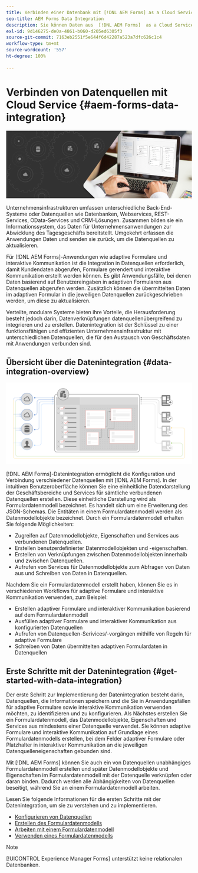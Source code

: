 ```yaml
---
title: Verbinden einer Datenbank mit [!DNL AEM Forms] as a Cloud Service
seo-title: AEM Forms Data Integration
description: Sie können Daten aus  [!DNL AEM Forms]  as a Cloud Service abrufen und sie in RESTful-Webservices, SOAP-basierten Webservices und OData-Services speichern. Der Service bietet ein dediziertes Tool zum Abrufen, Testen, Validieren und Senden von Daten an verschiedene Datenquelltypen.
exl-id: 9d146275-de0a-4861-b060-d205ed6305f3
source-git-commit: 7163eb2551f5e644f6d42287a523a7dfc626c1c4
workflow-type: tm+mt
source-wordcount: '557'
ht-degree: 100%

---
```


# Verbinden von Datenquellen mit Cloud Service {#aem-forms-data-integration}

![Datenintegration](do-not-localize/data-integeration.png)

Unternehmensinfrastrukturen umfassen unterschiedliche Back-End-Systeme oder Datenquellen wie Datenbanken, Webservices, REST-Services, OData-Services und CRM-Lösungen. Zusammen bilden sie ein Informationssystem, das Daten für Unternehmensanwendungen zur Abwicklung des Tagesgeschäfts bereitstellt. Umgekehrt erfassen die Anwendungen Daten und senden sie zurück, um die Datenquellen zu aktualisieren.

Für [!DNL AEM Forms]-Anwendungen wie adaptive Formulare und interaktive Kommunikation ist die Integration in Datenquellen erforderlich, damit Kundendaten abgerufen, Formulare gerendert und interaktive Kommunikation erstellt werden können. Es gibt Anwendungsfälle, bei denen Daten basierend auf Benutzereingaben in adaptiven Formularen aus Datenquellen abgerufen werden. Zusätzlich können die übermittelten Daten im adaptiven Formular in die jeweiligen Datenquellen zurückgeschrieben werden, um diese zu aktualisieren.

Verteilte, modulare Systeme bieten ihre Vorteile, die Herausforderung besteht jedoch darin, Datenverknüpfungen datenquellenübergreifend zu integrieren und zu erstellen. Datenintegration ist der Schlüssel zu einer funktionsfähigen und effizienten Unternehmensinfrastruktur mit unterschiedlichen Datenquellen, die für den Austausch von Geschäftsdaten mit Anwendungen verbunden sind.

## Übersicht über die Datenintegration {#data-integration-overview}

![aem-forms-data-integeration](assets/aem-forms-data-integeration.png)

[!DNL AEM Forms]-Datenintegration ermöglicht die Konfiguration und Verbindung verschiedener Datenquellen mit [!DNL AEM Forms]. In der intuitiven Benutzeroberfläche können Sie eine einheitliche Datendarstellung der Geschäftsbereiche und Services für sämtliche verbundenen Datenquellen erstellen. Diese einheitliche Darstellung wird als Formulardatenmodell bezeichnet. Es handelt sich um eine Erweiterung des JSON-Schemas. Die Entitäten in einem Formulardatenmodell werden als Datenmodellobjekte bezeichnet. Durch ein Formulardatenmodell erhalten Sie folgende Möglichkeiten:

* Zugreifen auf Datenmodellobjekte, Eigenschaften und Services aus verbundenen Datenquellen.
* Erstellen benutzerdefinierter Datenmodellobjekten und -eigenschaften.
* Erstellen von Verknüpfungen zwischen Datenmodellobjekten innerhalb und zwischen Datenquellen.
* Aufrufen von Services für Datenmodellobjekte zum Abfragen von Daten aus und Schreiben von Daten in Datenquellen.

Nachdem Sie ein Formulardatenmodell erstellt haben, können Sie es in verschiedenen Workflows für adaptive Formulare und interaktive Kommunikation verwenden, zum Beispiel:

* Erstellen adaptiver Formulare und interaktiver Kommunikation basierend auf dem Formulardatenmodell
* Ausfüllen adaptiver Formulare und interaktiver Kommunikation aus konfigurierten Datenquellen
* Aufrufen von Datenquellen-Serivices/-vorgängen mithilfe von Regeln für adaptive Formulare
* Schreiben von Daten übermittelten adaptiven Formulardaten in Datenquellen

## Erste Schritte mit der Datenintegration {#get-started-with-data-integration}

Der erste Schritt zur Implementierung der Datenintegration besteht darin, Datenquellen, die Informationen speichern und die Sie in Anwendungsfällen für adaptive Formulare sowie interaktive Kommunikation verwenden möchten, zu identifizieren und zu konfigurieren. Als Nächstes erstellen Sie ein Formulardatenmodell, das Datenmodellobjekte, Eigenschaften und Services aus mindestens einer Datenquelle verwendet. Sie können adaptive Formulare und interaktive Kommunikation auf Grundlage eines Formulardatenmodells erstellen, bei dem Felder adaptiver Formulare oder Platzhalter in interaktiver Kommunikation an die jeweiligen Datenquelleneigenschaften gebunden sind.

Mit [!DNL AEM Forms] können Sie auch ein von Datenquellen unabhängiges Formulardatenmodell erstellen und später Datenmodellobjekte und Eigenschaften im Formulardatenmodell mit der Datenquelle verknüpfen oder daran binden. Dadurch werden alle Abhängigkeiten von Datenquellen beseitigt, während Sie an einem Formulardatenmodell arbeiten.

Lesen Sie folgende Informationen für die ersten Schritte mit der Datenintegration, um sie zu verstehen und zu implementieren.

* [Konfigurieren von Datenquellen](configure-data-sources.md)
* [Erstellen des Formulardatenmodells](create-form-data-models.md)
* [Arbeiten mit einem Formulardatenmodell](work-with-form-data-model.md)
* [Verwenden eines Formulardatenmodells](using-form-data-model.md)

>[!NOTE]
>
>[!UICONTROL Experience Manager Forms] unterstützt keine relationalen Datenbanken.
